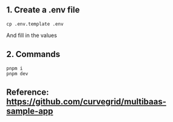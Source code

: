## 1. Create a .env file

```
cp .env.template .env
```

And fill in the values

## 2. Commands

```
pnpm i
pnpm dev
```

## Reference: https://github.com/curvegrid/multibaas-sample-app
